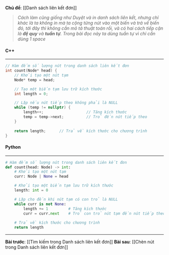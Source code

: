 **Chủ đề**: [[Danh sách liên kết đơn]]

> _Cách làm cũng giống như Duyệt và in danh sách liên kết, nhưng chỉ khác là ta không in mà ta cộng từng nút vào một biến và trả về biến đó, tới đây thì không cần mô tả thuật toán rồi, và có hai cách tiếp cận là **đệ quy** và **tuần tự**. Trong bài đọc này ta dùng tuần tự vì chỉ cần dùng 1 space_

#### C++
---
``` cpp
// Hàm đếm số lượng nút trong danh sách liên kết đơn
int count(Node* head) {
    // Khởi tạo một nút tạm
    Node* temp = head;

    // Tạo một biến tạm lưu trữ kích thước
    int length = 0;

    // Lặp nếu nút tiếp theo không phải là NULL
    while (temp != nullptr) {
        length++;                   // Tăng kích thước
        temp = temp->next;          // Trỏ đến nút tiếp theo
    }
    
    return length;      // Trả về kích thước cho chương trình
}
```
#### Python
---
``` python
# Hàm đếm số lượng nút trong danh sách liên kết đơn
def count(head: Node) -> int:
	# Khởi tạo một nút tạm
	curr: Node | None = head

	# Khởi tạo một biến tạm lưu trữ kích thước
	length: int = 0

	# Lặp cho đến khi nút tạm có con trỏ là NULL
	while curr is not None:
		length += 1			# Tăng kích thước			
		curr = curr.next	# Trỏ con trỏ nút tạm đến nút tiếp theo
	
	# Trả về kích thước cho chương trình
	return length
```
---
**Bài trước**: [[Tìm kiếm trong Danh sách liên kết đơn]]
**Bài sau**: [[Chèn nút trong Danh sách liên kết đơn]]